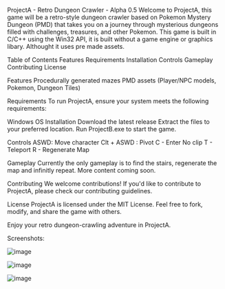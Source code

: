 
ProjectA - Retro Dungeon Crawler - Alpha 0.5
Welcome to ProjectA, this game will be a retro-style dungeon crawler based on Pokemon Mystery Dungeon (PMD) that takes you on a journey through mysterious dungeons filled with challenges, treasures, and other Pokemon. 
This game is built in C/C++ using the Win32 API, it is built without a game engine or graphics libary. Althought it uses pre made assets.

Table of Contents
Features
Requirements
Installation
Controls
Gameplay
Contributing
License

Features
Procedurally generated mazes
PMD assets (Player/NPC models, Pokemon, Dungeon Tiles)   

Requirements
To run ProjectA, ensure your system meets the following requirements:

Windows OS
Installation
Download the latest release
Extract the files to your preferred location.
Run ProjectB.exe to start the game.

Controls
ASWD: Move character
Clt + ASWD : Pivot
C - Enter No clip
T - Teleport
R - Regenerate Map

Gameplay
Currently the only gameplay is to find the stairs, regenerate the map and infinitly repeat. More content coming soon.

Contributing
We welcome contributions! If you'd like to contribute to ProjectA, please check our contributing guidelines.

License
ProjectA is licensed under the MIT License. Feel free to fork, modify, and share the game with others.

Enjoy your retro dungeon-crawling adventure in ProjectA.

Screenshots:

![image](https://github.com/micman123456/ProjectA/assets/77693187/1e9f7384-2744-4108-9715-31fbaf388afc)

![image](https://github.com/micman123456/ProjectA/assets/77693187/044ac361-cf7c-43c1-aa03-11218112ed8c)

![image](https://github.com/micman123456/ProjectA/assets/77693187/2363a333-18cc-4f2d-8211-52af1236da90)


